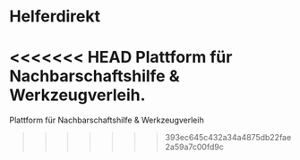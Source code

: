 # Helferdirekt
<<<<<<< HEAD
Plattform für Nachbarschaftshilfe & Werkzeugverleih.
=======
Plattform für Nachbarschaftshilfe &amp; Werkzeugverleih
>>>>>>> 393ec645c432a34a4875db22fae2a59a7c00fd9c
